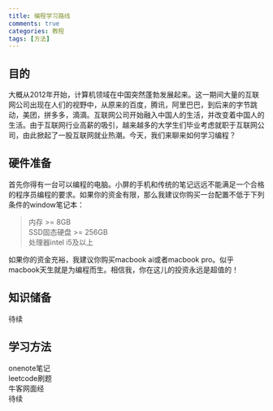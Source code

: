 ```yaml
---
title: 编程学习路线
comments: true
categories: 教程
tags: [方法]
---
```


## 目的
大概从2012年开始，计算机领域在中国突然蓬勃发展起来。这一期间大量的互联网公司出现在人们的视野中，从原来的百度，腾讯，阿里巴巴，到后来的字节跳动，美团，拼多多，滴滴。互联网公司开始融入中国人的生活，并改变着中国人的生活。由于互联网行业高薪的吸引，越来越多的大学生们毕业考虑就职于互联网公司，由此掀起了一股互联网就业热潮。今天，我们来聊来如何学习编程？
## 硬件准备
首先你得有一台可以编程的电脑。小屏的手机和传统的笔记远远不能满足一个合格的程序员编程的要求。如果你的资金有限，那么我建议你购买一台配置不低于下列条件的window笔记本：  
> 内存 >= 8GB  
SSD固态硬盘 >= 256GB  
处理器intel i5及以上

如果你的资金充裕，我建议你购买macbook ai或者macbook pro。似乎macbook天生就是为编程而生。相信我，你在这儿的投资永远是超值的！
## 知识储备
待续   
## 学习方法
onenote笔记   
leetcode刷题   
牛客网面经   
待续   

